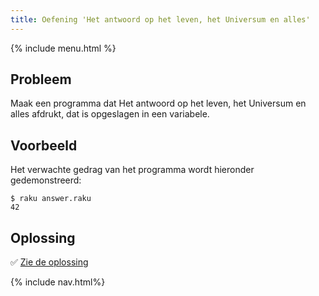 ```yaml
---
title: Oefening 'Het antwoord op het leven, het Universum en alles'
---
```


{% include menu.html %}

## Probleem

Maak een programma dat Het antwoord op het leven, het Universum en alles afdrukt, dat is opgeslagen in een variabele.

## Voorbeeld

Het verwachte gedrag van het programma wordt hieronder gedemonstreerd:

```console
$ raku answer.raku
42
```

## Oplossing

✅ [Zie de oplossing](solution)

{% include nav.html%}